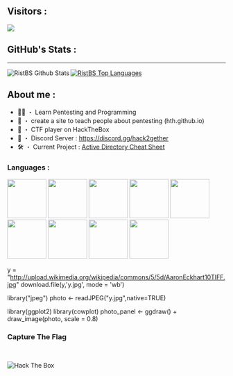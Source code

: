 ## Visitors :
<img src="https://profile-counter.glitch.me/RistBS/count.svg" /> 

## GitHub's Stats :
---
<img align="left" alt="RistBS Github Stats" src="https://github-readme-stats.vercel.app/api?username=RistBS&show_icons=true&hide_border=true" />

<a href="https://github.com/RistBS/github-readme-stats"><img alt="RistBS Top Languages" src="https://github-readme-stats.vercel.app/api/top-langs/?username=RistBS&langs_count=9&count_private=true&layout=compact&theme=react&hide_border=true&bg_color=0D1117" /></a>

## About me :
- 🏴‍☠️ ・ Learn Pentesting and Programming
- 📗 ・ create a site to teach people about pentesting (hth.github.io)
- 🚩 ・ CTF player on HackTheBox
- 🔌 ・ Discord Server : https://discord.gg/hack2gether
- 🛠️ ・ Current Project : [Active Directory Cheat Sheet](https://github.com/RistBS/Active-directory-Cheat-sheet)

### Languages :
<img src="https://media.discordapp.net/attachments/713142876241920000/936585233371889694/0b849c72f38362fe12072a4916660013.png" height="90px">
<img class="right" src="https://media.discordapp.net/attachments/713142876241920000/936599429648121916/1643370061028.png" height="90px">
<img src="https://media.discordapp.net/attachments/713142876241920000/936585233124446228/R_1.png?" height="90px">
<img src="https://media.discordapp.net/attachments/713142876241920000/936587781071859772/HTML_5.png" height="90px">
<img src="https://media.discordapp.net/attachments/713142876241920000/936584764129955860/css3-logo-png-transparent.png" height="90px">
<img src="https://media.discordapp.net/attachments/713142876241920000/936584944682168370/powershell.png" height="90px">
<img src="https://media.discordapp.net/attachments/713142876241920000/936599430176575488/1643370025933.png" height="90px">
<img src="https://media.discordapp.net/attachments/713142876241920000/936599429912346684/1643370048673.png" height="90px">
<img src="https://media.discordapp.net/attachments/713142876241920000/936585032393437205/1200px-Python-logo-notext.svg.png" height="90px">

y = "http://upload.wikimedia.org/wikipedia/commons/5/5d/AaronEckhart10TIFF.jpg"
download.file(y,'y.jpg', mode = 'wb')

library("jpeg")
photo <- readJPEG("y.jpg",native=TRUE)

library(ggplot2)
library(cowplot)
photo_panel <- ggdraw() + draw_image(photo, scale = 0.8)

### Capture The Flag
<br>
<p align=center>
  <div align=center>
   </div>
<img src="http://www.hackthebox.eu/badge/image/444714" alt="Hack The Box">
</p>
